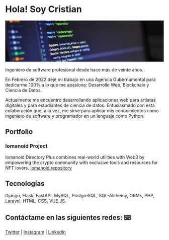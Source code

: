 # Hola! Soy Cristian
<p align="center"><img src="portada_code_armycrih.jpg" alt="portada"></p>

Ingeniero de software profesional desde hace más de veinte años.

En Febrero de 2022 dejé mi trabajo en una Agencia Gubernamental para dedicarme 100% a lo que me apasiona: Desarrollo Web, Blockchain y Ciencia de Datos.

Actualmente me encuentro desarrollando aplicaciones web para artistas digitales y para estudiantes de ciencia de datos. Entusiasmado con esta colaboración que, a la vez, me sirve para aplicar mis conocimientos como ingeniero de software y programador en un lenguaje como Python.

## Portfolio 
### Iomanoid Project
Iomanoid Directory Plus combines real-world utilities with Web3 by empowering the crypto community with exclusive tools and resources for NFT lovers.
[Iomanoid repository](https://github.com/armycrih/Iomanoid)

## Tecnologías 
Django, Flask, FastAPI, MySQL, PostgreSQL, SQL-Alchemy, 
ORMs, PHP, Laravel, HTML, CSS, VUE.JS.



## Contáctame en las siguientes redes: ⌨️

[Twitter](https://twitter.com/armycrih) | [Instagram](https://www.instagram.com/armycrih/) | [LinkedIn](
https://www.linkedin.com/in/armycrih/) 



